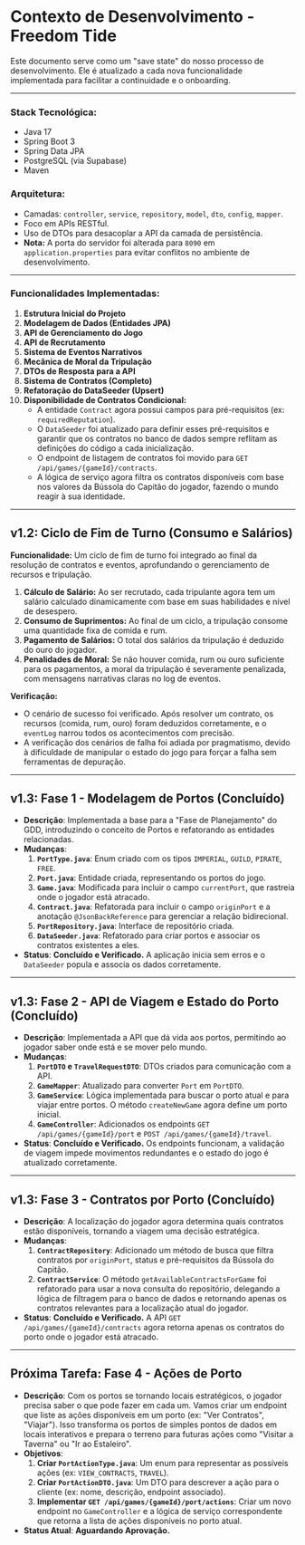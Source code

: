 # Contexto de Desenvolvimento - Freedom Tide

Este documento serve como um "save state" do nosso processo de desenvolvimento. Ele é atualizado a cada nova funcionalidade implementada para facilitar a continuidade e o onboarding.

---

### **Stack Tecnológica:**
- Java 17
- Spring Boot 3
- Spring Data JPA
- PostgreSQL (via Supabase)
- Maven

### **Arquitetura:**
- Camadas: `controller`, `service`, `repository`, `model`, `dto`, `config`, `mapper`.
- Foco em APIs RESTful.
- Uso de DTOs para desacoplar a API da camada de persistência.
- **Nota:** A porta do servidor foi alterada para `8090` em `application.properties` para evitar conflitos no ambiente de desenvolvimento.

---

### **Funcionalidades Implementadas:**

1.  **Estrutura Inicial do Projeto**
2.  **Modelagem de Dados (Entidades JPA)**
3.  **API de Gerenciamento do Jogo**
4.  **API de Recrutamento**
5.  **Sistema de Eventos Narrativos**
6.  **Mecânica de Moral da Tripulação**
7.  **DTOs de Resposta para a API**
8.  **Sistema de Contratos (Completo)**
9.  **Refatoração do DataSeeder (Upsert)**
10. **Disponibilidade de Contratos Condicional:**
    - A entidade `Contract` agora possui campos para pré-requisitos (ex: `requiredReputation`).
    - O `DataSeeder` foi atualizado para definir esses pré-requisitos e garantir que os contratos no banco de dados sempre reflitam as definições do código a cada inicialização.
    - O endpoint de listagem de contratos foi movido para `GET /api/games/{gameId}/contracts`.
    - A lógica de serviço agora filtra os contratos disponíveis com base nos valores da Bússola do Capitão do jogador, fazendo o mundo reagir à sua identidade.

---

## v1.2: Ciclo de Fim de Turno (Consumo e Salários)

**Funcionalidade:** Um ciclo de fim de turno foi integrado ao final da resolução de contratos e eventos, aprofundando o gerenciamento de recursos e tripulação.

1.  **Cálculo de Salário:** Ao ser recrutado, cada tripulante agora tem um salário calculado dinamicamente com base em suas habilidades e nível de desespero.
2.  **Consumo de Suprimentos:** Ao final de um ciclo, a tripulação consome uma quantidade fixa de comida e rum.
3.  **Pagamento de Salários:** O total dos salários da tripulação é deduzido do ouro do jogador.
4.  **Penalidades de Moral:** Se não houver comida, rum ou ouro suficiente para os pagamentos, a moral da tripulação é severamente penalizada, com mensagens narrativas claras no log de eventos.

**Verificação:**
- O cenário de sucesso foi verificado. Após resolver um contrato, os recursos (comida, rum, ouro) foram deduzidos corretamente, e o `eventLog` narrou todos os acontecimentos com precisão.
- A verificação dos cenários de falha foi adiada por pragmatismo, devido à dificuldade de manipular o estado do jogo para forçar a falha sem ferramentas de depuração.

---

## v1.3: Fase 1 - Modelagem de Portos (Concluído)

- **Descrição**: Implementada a base para a "Fase de Planejamento" do GDD, introduzindo o conceito de Portos e refatorando as entidades relacionadas.
- **Mudanças**:
    1.  **`PortType.java`**: Enum criado com os tipos `IMPERIAL`, `GUILD`, `PIRATE`, `FREE`.
    2.  **`Port.java`**: Entidade criada, representando os portos do jogo.
    3.  **`Game.java`**: Modificada para incluir o campo `currentPort`, que rastreia onde o jogador está atracado.
    4.  **`Contract.java`**: Refatorada para incluir o campo `originPort` e a anotação `@JsonBackReference` para gerenciar a relação bidirecional.
    5.  **`PortRepository.java`**: Interface de repositório criada.
    6.  **`DataSeeder.java`**: Refatorado para criar portos e associar os contratos existentes a eles.
- **Status**: **Concluído e Verificado.** A aplicação inicia sem erros e o `DataSeeder` popula e associa os dados corretamente.

---

## v1.3: Fase 2 - API de Viagem e Estado do Porto (Concluído)

- **Descrição**: Implementada a API que dá vida aos portos, permitindo ao jogador saber onde está e se mover pelo mundo.
- **Mudanças**:
    1.  **`PortDTO` e `TravelRequestDTO`**: DTOs criados para comunicação com a API.
    2.  **`GameMapper`**: Atualizado para converter `Port` em `PortDTO`.
    3.  **`GameService`**: Lógica implementada para buscar o porto atual e para viajar entre portos. O método `createNewGame` agora define um porto inicial.
    4.  **`GameController`**: Adicionados os endpoints `GET /api/games/{gameId}/port` e `POST /api/games/{gameId}/travel`.
- **Status**: **Concluído e Verificado.** Os endpoints funcionam, a validação de viagem impede movimentos redundantes e o estado do jogo é atualizado corretamente.

---

## v1.3: Fase 3 - Contratos por Porto (Concluído)

- **Descrição**: A localização do jogador agora determina quais contratos estão disponíveis, tornando a viagem uma decisão estratégica.
- **Mudanças**:
    1.  **`ContractRepository`**: Adicionado um método de busca que filtra contratos por `originPort`, status e pré-requisitos da Bússola do Capitão.
    2.  **`ContractService`**: O método `getAvailableContractsForGame` foi refatorado para usar a nova consulta do repositório, delegando a lógica de filtragem para o banco de dados e retornando apenas os contratos relevantes para a localização atual do jogador.
- **Status**: **Concluído e Verificado.** A API `GET /api/games/{gameId}/contracts` agora retorna apenas os contratos do porto onde o jogador está atracado.

---

## Próxima Tarefa: Fase 4 - Ações de Porto

- **Descrição**: Com os portos se tornando locais estratégicos, o jogador precisa saber o que pode fazer em cada um. Vamos criar um endpoint que liste as ações disponíveis em um porto (ex: "Ver Contratos", "Viajar"). Isso transforma os portos de simples pontos de dados em locais interativos e prepara o terreno para futuras ações como "Visitar a Taverna" ou "Ir ao Estaleiro".
- **Objetivos**:
    1.  **Criar `PortActionType.java`**: Um enum para representar as possíveis ações (ex: `VIEW_CONTRACTS`, `TRAVEL`).
    2.  **Criar `PortActionDTO.java`**: Um DTO para descrever a ação para o cliente (ex: nome, descrição, endpoint associado).
    3.  **Implementar `GET /api/games/{gameId}/port/actions`**: Criar um novo endpoint no `GameController` e a lógica de serviço correspondente que retorna a lista de ações disponíveis no porto atual.
- **Status Atual**: **Aguardando Aprovação.**
